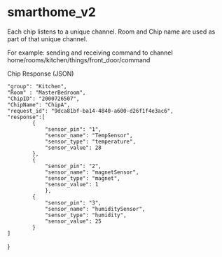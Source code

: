 # smarthome_v2


Each chip listens to a unique channel. Room and Chip name are used as part of that unique channel.

For example:
sending and receiving command to channel
home/rooms/kitchen/things/front_door/command

Chip Response (JSON)

    "group": "Kitchen",
    "Room" : "MasterBedroom",
    "ChipID": "2000726507",
    "ChipName": "ChipA",
    "request_id": "9dca81bf-ba14-4840-a600-d26f1f4e3ac6",
    "response":[
            {
                "sensor_pin": "1",
                "sensor_name": "TempSensor",
                "sensor_type": "temperature",
                "sensor_value": 28
            },
            {
                "sensor_pin": "2",
                "sensor_name": "magnetSensor",
                "sensor_type": "magnet",
                "sensor_value": 1
                },
            {
                "sensor_pin": "3",
                "sensor_name": "humiditySensor",
                "sensor_type": "humidity",
                "sensor_value": 25
            }
    ]
}
